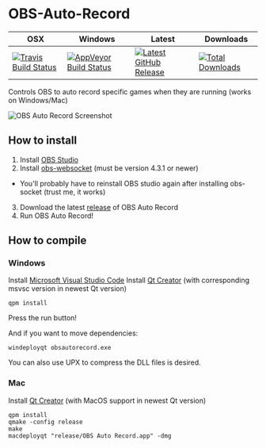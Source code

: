 # OBS-Auto-Record

| OSX | Windows | Latest  | Downloads |
|-----|---------|---------|-----------|
|[![Travis Build Status](https://travis-ci.org/DungFu/OBS-Auto-Record.svg?branch=master)](https://travis-ci.org/DungFu/OBS-Auto-Record)|[![AppVeyor Build Status](https://ci.appveyor.com/api/projects/status/m0yfymu28t0idjw8?svg=true)](https://ci.appveyor.com/project/fireph/obs-auto-record)|[![Latest GitHub Release](https://img.shields.io/github/release/fireph/OBS-Auto-Record.svg)](https://github.com/fireph/OBS-Auto-Record/releases/latest)|[![Total Downloads](https://img.shields.io/github/downloads/fireph/OBS-Auto-Record/total.svg)](https://github.com/fireph/OBS-Auto-Record/releases/latest)|

Controls OBS to auto record specific games when they are running (works on Windows/Mac)

![OBS Auto Record Screenshot](https://i.imgur.com/Ist6StX.png)

## How to install
1. Install [OBS Studio](https://obsproject.com/download)
2. Install [obs-websocket](https://github.com/Palakis/obs-websocket/releases) (must be version 4.3.1 or newer)
- You'll probably have to reinstall OBS studio again after installing obs-socket (trust me, it works)
3. Download the latest [release](https://github.com/fireph/OBS-Auto-Record/releases) of OBS Auto Record
4. Run OBS Auto Record!

## How to compile
### Windows
Install [Microsoft Visual Studio Code](https://code.visualstudio.com/download)
Install [Qt Creator](https://www.qt.io/download) (with corresponding msvsc version in newest Qt version)
```
qpm install
```
Press the run button!

And if you want to move dependencies:
```
windeployqt obsautorecord.exe
```
You can also use UPX to compress the DLL files is desired.
### Mac
Install [Qt Creator](https://www.qt.io/download) (with MacOS support in newest Qt version)

```
qpm install
qmake -config release
make
macdeployqt "release/OBS Auto Record.app" -dmg
```
